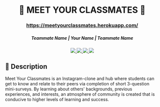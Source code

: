 <div align="center">

# <h1>:school_satchel: MEET YOUR CLASSMATES :school_satchel: </h1>

### <h3>https://meetyourclassmates.herokuapp.com/</h3>

##### <h5>Teammate Name | Your Name | Teammate Name </h5>

 <a href="https://yourportfoliolink.com" target="_blank">
    <img src="https://img.shields.io/badge/-Portfolio:_user.github.io-darkgreen?style=flat&logo=medium"

 </a>
    
 <a href="https://www.linkedin.com/in/user/" target="_blank">
      <img src="https://img.shields.io/badge/-linkedin.com/in/user-blue?style=flat&logo=Linkedin&logoColor=white">
 </a> 
    
 <a href="mailto:user@gmail.com" target="_blank">
    <img src="https://img.shields.io/badge/-user@gmail.com-c14438?style=flat&logo=Gmail&logoColor=white">
 </a>
    
 <a href="https://medium.com/@user">
    <img src="https://img.shields.io/badge/-medium.com/@user-black?style=flat&logo=medium">
 </a>

 </div>

## :pencil: Description

Meet Your Classmates is an Instagram-clone and hub where students can get to know and relate to their peers via completion of short 3-question mini-surveys. By learning about others' backgrounds, previous experiences, and interests, an atmosphere of community is created that is conducive to higher levels of learning and success.
